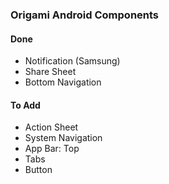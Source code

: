### Origami Android Components

#### Done
- Notification (Samsung)
- Share Sheet
- Bottom Navigation

#### To Add
- Action Sheet
- System Navigation
- App Bar: Top
- Tabs
- Button
